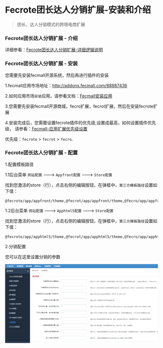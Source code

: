 Fecrote团长达人分销扩展-安装和介绍
=============

> 团长，达人分销模式的跨境电商扩展


### Fecrote团长达人分销扩展 - 介绍

详细参看：[Fecrote团长达人分销扩展-详细逻辑说明](fecmall-fecrote-info.md)


### Fecrote团长达人分销扩展 - 安装



您需要先安装fecmall开源系统，然后再进行插件的安装

1.fecmall应用市场地址：http://addons.fecmall.com/88887436

2.如何应用市场`安装`应用，请参看文档：[Fecmall安装应用](https://www.fecmall.com/doc/fecshop-guide/addons/cn-2.0/guide-fecmall-addons-install.html)

3.您需要先安装fecmall开源商城，fecro扩展，fecrot扩展，然后在安装fecrote扩展

4.安装完成后，您需要设置fecrote插件的优先级,设置成最高，如何设置插件优先级，
请参看：[Fecmall-应用扩展优先级设置](https://www.fecmall.com/doc/fecshop-guide/addons/cn-2.0/guide-fecmall-addons-score.html)

优先级：`fecrote`  > `fecrot`  > `fecro`.


### Fecrote团长达人分销扩展 - 配置


1.配置模板路径

1.1后台菜单  `网站配置` ---> `Appfront配置` ---> `Store配置`

找到您激活的store（行），点击右侧的编辑按钮，在弹框中，`第三方模板路径`设置如下值：

```
@fecrote/app/appfront/theme,@fecrot/app/appfront/theme,@fecro/app/appfront/theme/fecro
```

1.2后台菜单  `网站配置` ---> `Apphtml5配置` ---> `Store配置`

找到您激活的store（行），点击右侧的编辑按钮，在弹框中，`第三方模板路径`设置如下值：

```
@fecrote/app/apphtml5/theme,@fecrot/app/apphtml5/theme,@fecro/app/apphtml5/theme/fecro
```

2.分销配置

您可以在这里设置分销的参数

![](images/fecrote-1.png)
























